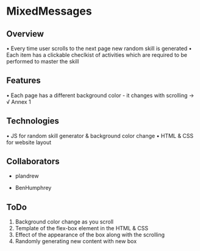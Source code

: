# MixedMessages

## Overview

• Every time user scrolls to the next page new random skill is generated
• Each item has a clickable checlkist of activities which are required to be performed to master the skill


## Features

• Each page has a different background color - it changes with scrolling -> √ Annex 1

## Technologies

• JS for random skill generator & background color change
• HTML & CSS for website layout

## Collaborators

- plandrew

- BenHumphrey

## ToDo
1. Background color change as you scroll
2. Template of the flex-box element in the HTML & CSS
3. Effect of the appearance of the box along with the scrolling
4. Randomly generating new content with new box